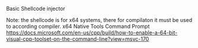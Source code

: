 Basic Shellcode injector


Note: the shellcode is for x64 systems, there for compilaton it must be used to according compiler. x64 Native Tools Command Prompt
    https://docs.microsoft.com/en-us/cpp/build/how-to-enable-a-64-bit-visual-cpp-toolset-on-the-command-line?view=msvc-170
    
    
